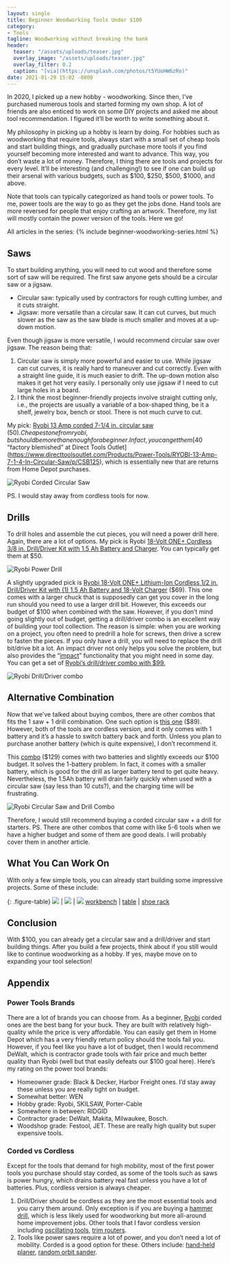 ```yaml
---
layout: single
title: Beginner Woodworking Tools Under $100
category:
- Tools
tagline: Woodworking without breaking the bank
header:
  teaser: "/assets/uploads/teaser.jpg"
  overlay_image: "/assets/uploads/teaser.jpg"
  overlay_filter: 0.2
  caption: "[via](https://unsplash.com/photos/t5YUoHW6zRo)"
date: 2021-01-29 15:02 -0800
---
```

In 2020, I picked up a new hobby - woodworking. Since then, I’ve purchased numerous tools and started forming my own shop. A lot of friends are also enticed to work on some DIY projects and asked me about tool recommendation. I figured it’ll be worth to write something about it.

My philosophy in picking up a hobby is learn by doing. For hobbies such as woodworking that require tools, always start with a small set of cheap tools and start building things, and gradually purchase more tools if you find yourself becoming more interested and want to advance. This way, you don’t waste a lot of money. Therefore, I thing there are tools and projects for every level. It’ll be interesting (and challenging!) to see if one can build up their arsenal with various budgets, such as $100, $250, $500, $1000, and above.

Note that tools can typically categorized as hand tools or power tools. To me, power tools are the way to go as they get the jobs done. Hand tools are more reversed for people that enjoy crafting an artwork. Therefore, my list will mostly contain the power version of the tools. Here we go!

All articles in the series:
{% include beginner-woodworking-series.html %}

## Saws

To start building anything, you will need to cut wood and therefore some sort of saw will be required.  The first saw anyone gets should be a circular saw or a jigsaw.


- Circular saw: typically used by contractors for rough cutting lumber, and it cuts straight.
- Jigsaw: more versatile than a circular saw. It can cut curves, but much slower as the saw as the saw blade is much smaller and moves at a up-down motion.

Even though jigsaw is more versatile, I would recommend circular saw over jigsaw. The reason being that:

1. Circular saw is simply more powerful and easier to use. While jigsaw can cut curves, it is really hard to maneuver and cut correctly. Even with a straight line guide, it is much easier to drift. The up-down motion also makes it get hot very easily. I personally only use jigsaw if I need to cut large holes in a board.
2. I think the most beginner-friendly projects involve straight cutting only, i.e., the projects are usually a variable of a box-shaped thing, be it a shelf, jewelry box, bench or stool. There is not much curve to cut.

My pick: [Ryobi 13 Amp corded 7-1/4 in. circular saw](https://www.homedepot.com/p/RYOBI-13-Amp-Corded-7-1-4-in-Circular-Saw-CSB125/205216317) ($50). Cheapest one from ryobi, but should be more than enough for a beginner. In fact, you can get them [$40 “factory blemished” at Direct Tools Outlet](https://www.directtoolsoutlet.com/Products/Power-Tools/RYOBI-13-Amp-7-1-4-In-Circular-Saw/p/CSB125), which is essentially new that are returns from Home Depot purchases.

![Ryobi Corded Circular Saw](https://paper-attachments.dropbox.com/s_4CC1CCBA6EF6FDBCC84CC1D34681B31BED653067BA441EC2D5D070896CBF5C3D_1611732865345_image.png)


PS. I would stay away from cordless tools for now.

## Drills

To drill holes and assemble the cut pieces, you will need a power drill here. Again, there are a lot of options. My pick is Ryobi [18-Volt ONE+ Cordless 3/8 in. Drill/Driver Kit with 1.5 Ah Battery and Charger](https://www.homedepot.com/p/RYOBI-18-Volt-ONE-Cordless-3-8-in-Drill-Driver-Kit-with-1-5-Ah-Battery-and-Charger-PDD209K/312462410). You can typically get them at $50.

![Ryobi Power Drill](https://paper-attachments.dropbox.com/s_4CC1CCBA6EF6FDBCC84CC1D34681B31BED653067BA441EC2D5D070896CBF5C3D_1611734250295_image.png)


A slightly upgraded pick is [Ryobi 18-Volt ONE+ Lithium-Ion Cordless 1/2 in. Drill/Driver Kit with (1) 1.5 Ah Battery and 18-Volt Charger](https://www.homedepot.com/p/RYOBI-18-Volt-ONE-Lithium-Ion-Cordless-1-2-in-Drill-Driver-Kit-with-1-1-5-Ah-Battery-and-18-Volt-Charger-P215K/309677412) ($69). This one comes with a larger chuck that is supposedly can get you cover in the long run should you need to use a larger drill bit. However, this exceeds our budget of $100 when combined with the saw. However, if you don’t mind going slightly out of budget, getting a drill/driver combo is an excellent way of building your tool collection. The reason is simple: when you are working on a project, you often need to predrill a hole for screws, then drive a screw to fasten the pieces. If you only have a drill, you will need to replace the drill bit/drive bit a lot. An impact driver not only helps you solve the problem, but also provides the “[impact](https://www.homedepot.com/c/ab/impact-drivers-vs-drills/9ba683603be9fa5395fab9009f66e37)” functionality that you might need in some day. You can get a set of [Ryobi’s drill/driver combo with $99.](https://www.homedepot.com/p/RYOBI-18-Volt-ONE-Lithium-Ion-Cordless-2-Tool-Combo-Kit-w-Drill-Driver-Impact-Driver-2-1-5-Ah-Batteries-Charger-and-Bag-P1817/309659483)

![Ryobi Drill/Driver combo](https://paper-attachments.dropbox.com/s_4CC1CCBA6EF6FDBCC84CC1D34681B31BED653067BA441EC2D5D070896CBF5C3D_1611734287728_image.png)

## Alternative Combination

Now that we’ve talked about buying combos, there are other combos that fits the 1 saw + 1 drill combination. One such option is [this one](https://www.homedepot.com/p/RYOBI-18-Volt-ONE-Lithium-Ion-Cordless-Drill-Driver-and-Circular-Saw-Kit-with-1-2-0-Ah-Battery-Charger-and-Bag-P1985/314004008) ($89). However, both of the tools are cordless version, and it only comes with 1 battery and it’s a hassle to switch battery back and forth. Unless you plan to purchase another battery (which is quite expensive), I don’t recommend it.

This [combo](https://www.homedepot.com/p/RYOBI-18-Volt-ONE-Lithium-Ion-Cordless-2-Tool-Combo-Kit-w-Drill-Driver-Circular-Saw-2-1-5-Ah-Batteries-Charger-and-Bag-P1816/309677402) ($129) comes with two batteries and slightly exceeds our $100 budget. It solves the 1-battery problem. In fact, it comes with a smaller battery, which is good for the drill as larger battery tend to get quite heavy. Nevertheless, the 1.5Ah battery will drain fairly quickly when used with a circular saw (say less than 10 cuts?), and the charging time will be frustrating.


![Ryobi Circular Saw and Drill Combo](https://paper-attachments.dropbox.com/s_4CC1CCBA6EF6FDBCC84CC1D34681B31BED653067BA441EC2D5D070896CBF5C3D_1611786631043_Pasted_Image_1_27_21__2_30_PM.jpg)


Therefore, I would still recommend buying a corded circular saw + a drill for starters.
[](https://www.homedepot.com/p/RYOBI-18-Volt-ONE-Lithium-Ion-Cordless-1-2-in-Drill-Driver-Kit-with-1-1-5-Ah-Battery-and-18-Volt-Charger-P215K/309677412)
PS. There are other combos that come with like 5-6 tools when we have a higher budget and some of them are good deals. I will probably cover them in another article.

## What You Can Work On

With only a few simple tools, you can already start building some impressive projects. Some of these include:

{: .figure-table}
![](https://paper-attachments.dropbox.com/s_4CC1CCBA6EF6FDBCC84CC1D34681B31BED653067BA441EC2D5D070896CBF5C3D_1611787218599_image.png) | ![](https://paper-attachments.dropbox.com/s_4CC1CCBA6EF6FDBCC84CC1D34681B31BED653067BA441EC2D5D070896CBF5C3D_1611787676736_image.png) | ![](https://paper-attachments.dropbox.com/s_4CC1CCBA6EF6FDBCC84CC1D34681B31BED653067BA441EC2D5D070896CBF5C3D_1611787772661_image.png)
[workbench](https://www.lowes.com/n/how-to/how-to-build-a-workbench) | [table](https://www.wikihow.com/Make-a-Table) | [shoe rack](https://blog.homedepot.com/diy-shoe-rack-for-the-entryway-or-mudroom/)

## Conclusion

With $100, you can already get a circular saw and a drill/driver and start building things. After you build a few projects, think about if you still would like to continue woodworking as a hobby. If yes, maybe move on to expanding your tool selection!

## Appendix
### Power Tools Brands

There are a lot of brands you can choose from. As a beginner, [Ryobi](https://www.homedepot.com/b/RYOBI/N-5yc1vZm5d) corded ones are the best bang for your buck. They are built with relatively high-quality while the price is very affordable. You can easily get them in Home Depot which has a very friendly return policy should the tools fail you. However, if you feel like you have a lot of budget, then I would recommend DeWalt, which is contractor grade tools with fair price and much better quality than Ryobi (well but that easily defeats our $100 goal here). Here’s my rating on the power tool brands:


- Homeowner grade: Black & Decker, Harbor Freight ones. I’d stay away these unless you are really tight on budget.
- Somewhat better: WEN
- Hobby grade: Ryobi, SKILSAW, Porter-Cable
- Somewhere in between: RIDGID
- Contractor grade: DeWalt, Makita, Milwaukee, Bosch.
- Woodshop grade: Festool, JET. These are really high quality but super expensive tools.

### Corded vs Cordless

Except for the tools that demand for high mobility, most of the first power tools you purchase should stay corded, as some of the tools such as saws is power hungry, which drains battery real fast unless you have a lot of batteries. Plus, cordless version is always cheaper.

1. Drill/Driver should be cordless as they are the most essential tools and you carry them around. Only exception is if you are buying a [hammer drill](https://en.wikipedia.org/wiki/Hammer_drill), which is less likely used for woodworking but more all-around home improvement jobs. Other tools that I favor cordless version including [oscillating tools](https://amzn.to/2KSLUlt), [trim routers](https://amzn.to/3iS9ICu).
2. Tools like power saws require a lot of power, and you don’t need a lot of mobility. Corded is a good option for these. Others include: [hand-held planer](https://amzn.to/3raflPJ), [random orbit sander](https://amzn.to/3omHl0E).

